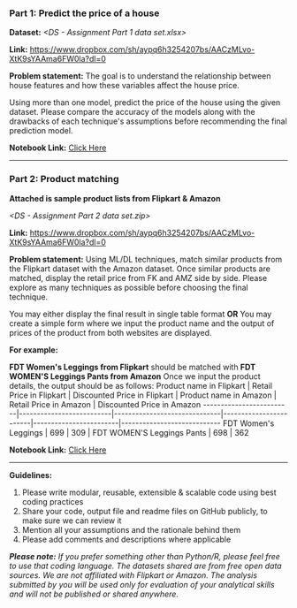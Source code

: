 ### Part 1: Predict the price of a house
**Dataset:** *<DS - Assignment Part 1 data set.xlsx>*

**Link:** https://www.dropbox.com/sh/aypq6h3254207bs/AACzMLvo-XtK9sYAAma6FW0la?dl=0

**Problem statement:** The goal is to understand the relationship between house features and how these
variables affect the house price.

Using more than one model, predict the price of the house using the given dataset. Please compare the
accuracy of the models along with the drawbacks of each technique's assumptions before recommending
the final prediction model.


**Notebook Link:** [Click Here](https://github.com/Dawood-Sheikh/Shack_Labs/blob/master/DS%20-%20Assignment%20Part%201%20data%20set/DS%20-%20Assignment%20Part%201%20-%20Price%20Prediction%20of%20a%20House.ipynb)
____________________________________________________________________________
### Part 2: Product matching
**Attached is sample product lists from Flipkart & Amazon**

*<DS - Assignment Part 2 data set.zip>*

**Link:** https://www.dropbox.com/sh/aypq6h3254207bs/AACzMLvo-XtK9sYAAma6FW0la?dl=0

**Problem statement:**
Using ML/DL techniques, match similar products from the Flipkart dataset with the Amazon dataset. Once
similar products are matched, display the retail price from FK and AMZ side by side. Please explore as
many techniques as possible before choosing the final technique.

You may either display the final result in single table format **OR** You may create a simple form where we
input the product name and the output of prices of the product from both websites are displayed.

**For example:**

**FDT Women's Leggings from Flipkart** should be matched with **FDT WOMEN'S Leggings Pants from
Amazon**
Once we input the product details, the output should be as follows:
Product name in Flipkart | Retail Price in Flipkart | Discounted Price in Flipkart | Product name in Amazon | Retail Price in Amazon | Discounted Price in Amazon
-------------------------|--------------------------|------------------------------|------------------------|------------------------|----------------------------
FDT Women's Leggings | 699 | 309 | FDT WOMEN'S Leggings Pants | 698 | 362


**Notebook Link:** [Click Here](https://github.com/Dawood-Sheikh/Shack_Labs/blob/master/DS%20-%20Assignment%20Part%202%20data%20set/DS%20Assignment%20Part%202%20Product%20matching.ipynb)

________________________________________________________________________________________________

**Guidelines:**

1. Please write modular, reusable, extensible & scalable code using best coding practices
2. Share your code, output file and readme files on GitHub publicly, to make sure we can review it
3. Mention all your assumptions and the rationale behind them
4. Please add comments and descriptions where applicable

***Please note:** If you prefer something other than Python/R, please feel free to use that coding language.
The datasets shared are from free open data sources. We are not affiliated with Flipkart or Amazon. The analysis submitted by you
will be used only for evaluation of your analytical skills and will not be published or shared anywhere.*
